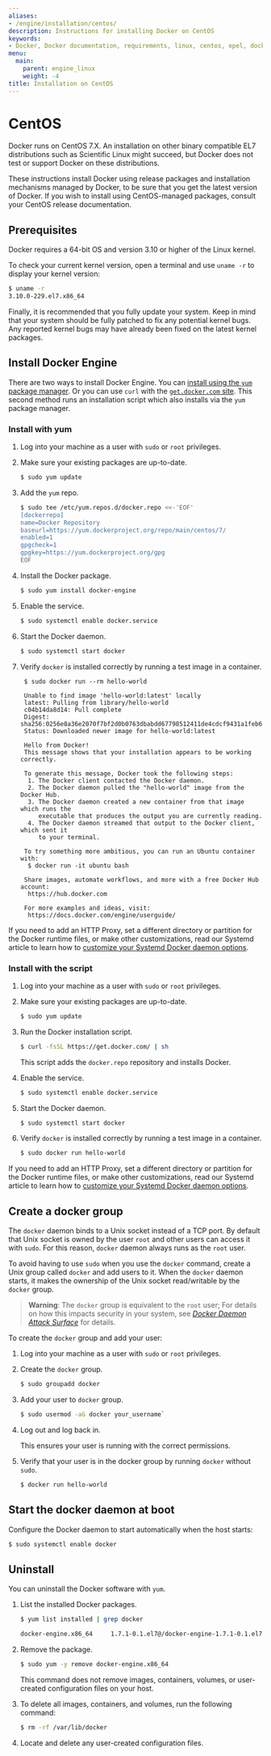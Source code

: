 ```yaml
---
aliases:
- /engine/installation/centos/
description: Instructions for installing Docker on CentOS
keywords:
- Docker, Docker documentation, requirements, linux, centos, epel, docker.io,  docker-io
menu:
  main:
    parent: engine_linux
    weight: -4
title: Installation on CentOS
---
```


# CentOS

Docker runs on CentOS 7.X. An installation on other binary compatible EL7
distributions such as Scientific Linux might succeed, but Docker does not test
or support Docker on these distributions.

These instructions install Docker using release packages and installation
mechanisms managed by Docker, to be sure that you get the latest version
of Docker. If you wish to install using CentOS-managed packages, consult
your CentOS release documentation.

## Prerequisites

Docker requires a 64-bit OS and version 3.10 or higher of the Linux kernel.

To check your current kernel version, open a terminal and use `uname -r` to
display your kernel version:

```bash
$ uname -r
3.10.0-229.el7.x86_64
```

Finally, it is recommended that you fully update your system. Keep in mind
that your system should be fully patched to fix any potential kernel bugs.
Any reported kernel bugs may have already been fixed on the latest kernel
packages.

## Install Docker Engine

There are two ways to install Docker Engine.  You can [install using the `yum`
package manager](centos.md#install-with-yum). Or you can use `curl` with the [`get.docker.com`
site](centos.md#install-with-the-script). This second method runs an installation script
which also installs via the `yum` package manager.

### Install with yum

1. Log into your machine as a user with `sudo` or `root` privileges.

2.  Make sure your existing packages are up-to-date.

    ```bash
    $ sudo yum update
    ```

3.  Add the `yum` repo.

    ```bash
    $ sudo tee /etc/yum.repos.d/docker.repo <<-'EOF'
    [dockerrepo]
    name=Docker Repository
    baseurl=https://yum.dockerproject.org/repo/main/centos/7/
    enabled=1
    gpgcheck=1
    gpgkey=https://yum.dockerproject.org/gpg
    EOF
    ```

4.  Install the Docker package.

    ```bash
    $ sudo yum install docker-engine
    ```

5.  Enable the service.

    ```bash
    $ sudo systemctl enable docker.service
    ```

6.  Start the Docker daemon.

    ```bash
    $ sudo systemctl start docker
    ```

7. Verify `docker` is installed correctly by running a test image in a container.

        $ sudo docker run --rm hello-world

        Unable to find image 'hello-world:latest' locally
        latest: Pulling from library/hello-world
        c04b14da8d14: Pull complete
        Digest: sha256:0256e8a36e2070f7bf2d0b0763dbabdd67798512411de4cdcf9431a1feb60fd9
        Status: Downloaded newer image for hello-world:latest

        Hello from Docker!
        This message shows that your installation appears to be working correctly.

        To generate this message, Docker took the following steps:
         1. The Docker client contacted the Docker daemon.
         2. The Docker daemon pulled the "hello-world" image from the Docker Hub.
         3. The Docker daemon created a new container from that image which runs the
            executable that produces the output you are currently reading.
         4. The Docker daemon streamed that output to the Docker client, which sent it
            to your terminal.

        To try something more ambitious, you can run an Ubuntu container with:
         $ docker run -it ubuntu bash

        Share images, automate workflows, and more with a free Docker Hub account:
         https://hub.docker.com

        For more examples and ideas, visit:
         https://docs.docker.com/engine/userguide/

If you need to add an HTTP Proxy, set a different directory or partition for the
Docker runtime files, or make other customizations, read our Systemd article to
learn how to [customize your Systemd Docker daemon options](../../admin/systemd.md).

### Install with the script

1. Log into your machine as a user with `sudo` or `root` privileges.

2.  Make sure your existing packages are up-to-date.

    ```bash
    $ sudo yum update
    ```

3.  Run the Docker installation script.

    ```bash
    $ curl -fsSL https://get.docker.com/ | sh
    ```

    This script adds the `docker.repo` repository and installs Docker.

4.  Enable the service.

    ```bash
    $ sudo systemctl enable docker.service
    ```

5.  Start the Docker daemon.

    ```bash
    $ sudo systemctl start docker
    ```

6.  Verify `docker` is installed correctly by running a test image in a container.

    ```bash
    $ sudo docker run hello-world
    ```

If you need to add an HTTP Proxy, set a different directory or partition for the
Docker runtime files, or make other customizations, read our Systemd article to
learn how to [customize your Systemd Docker daemon options](../../admin/systemd.md).

## Create a docker group

The `docker` daemon binds to a Unix socket instead of a TCP port. By default
that Unix socket is owned by the user `root` and other users can access it with
`sudo`. For this reason, `docker` daemon always runs as the `root` user.

To avoid having to use `sudo` when you use the `docker` command, create a Unix
group called `docker` and add users to it. When the `docker` daemon starts, it
makes the ownership of the Unix socket read/writable by the `docker` group.

>**Warning**: The `docker` group is equivalent to the `root` user; For details
>on how this impacts security in your system, see [*Docker Daemon Attack
>Surface*](../../security/security.md#docker-daemon-attack-surface) for details.

To create the `docker` group and add your user:

1. Log into your machine as a user with `sudo` or `root` privileges.

2.  Create the `docker` group.

    ```bash
    $ sudo groupadd docker
    ```

3.  Add your user to `docker` group.

    ```bash
    $ sudo usermod -aG docker your_username`
    ```

4.  Log out and log back in.

    This ensures your user is running with the correct permissions.

5.  Verify that your user is in the docker group by running `docker` without `sudo`.

    ```bash
    $ docker run hello-world
    ```

## Start the docker daemon at boot

Configure the Docker daemon to start automatically when the host starts:

```bash
$ sudo systemctl enable docker
```

## Uninstall

You can uninstall the Docker software with `yum`.

1.  List the installed Docker packages.

    ```bash
    $ yum list installed | grep docker

    docker-engine.x86_64     1.7.1-0.1.el7@/docker-engine-1.7.1-0.1.el7.x86_64
    ```

2.  Remove the package.

    ```bash
    $ sudo yum -y remove docker-engine.x86_64
    ```

	This command does not remove images, containers, volumes, or user-created
	configuration files on your host.

3.  To delete all images, containers, and volumes, run the following command:

    ```bash
    $ rm -rf /var/lib/docker
    ```

4. Locate and delete any user-created configuration files.
